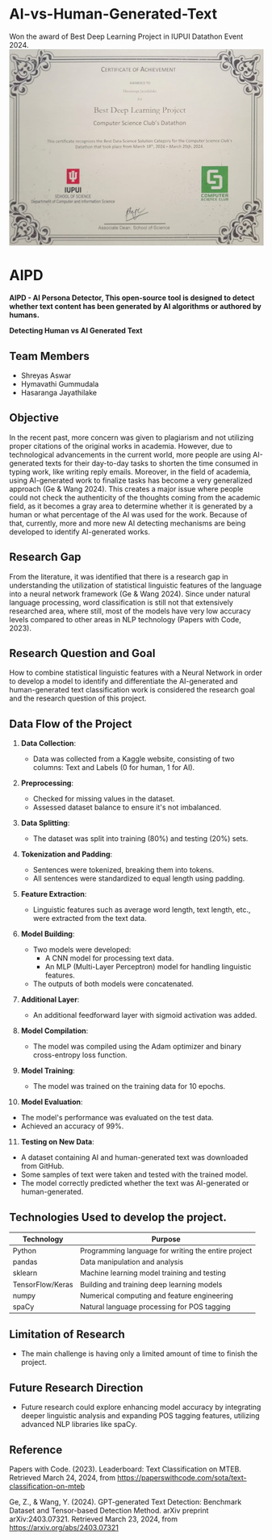 # AI-vs-Human-Generated-Text

Won the award of Best Deep Learning Project in IUPUI Datathon Event 2024.
![Figure 1: Achievement](certificate.jpg)

# AIPD

**AIPD - AI Persona Detector, This open-source tool is designed to detect whether text content has been generated by AI algorithms or authored by humans.**

**Detecting Human vs AI Generated Text**

## Team Members
- Shreyas Aswar
- Hymavathi Gummudala
- Hasaranga Jayathilake

## Objective

In the recent past, more concern was given to plagiarism and not utilizing proper citations of the original works in academia. However, due to technological advancements in the current world, more people are using AI-generated texts for their day-to-day tasks to shorten the time consumed in typing work, like writing reply emails. Moreover, in the field of academia, using AI-generated work to finalize tasks has become a very generalized approach (Ge & Wang 2024). This creates a major issue where people could not check the authenticity of the thoughts coming from the academic field, as it becomes a gray area to determine whether it is generated by a human or what percentage of the AI was used for the work. Because of that, currently, more and more new AI detecting mechanisms are being developed to identify AI-generated works.

## Research Gap

From the literature, it was identified that there is a research gap in understanding the utilization of statistical linguistic features of the language into a neural network framework (Ge & Wang 2024). Since under natural language processing, word classification is still not that extensively researched area, where still, most of the models have very low accuracy levels compared to other areas in NLP technology (Papers with Code, 2023).

## Research Question and Goal

How to combine statistical linguistic features with a Neural Network in order to develop a model to identify and differentiate the AI-generated and human-generated text classification work is considered the research goal and the research question of this project.

## Data Flow of the Project

1. **Data Collection**:
   - Data was collected from a Kaggle website, consisting of two columns: Text and Labels (0 for human, 1 for AI).

2. **Preprocessing**:
   - Checked for missing values in the dataset.
   - Assessed dataset balance to ensure it's not imbalanced.

3. **Data Splitting**:
   - The dataset was split into training (80%) and testing (20%) sets.

4. **Tokenization and Padding**:
   - Sentences were tokenized, breaking them into tokens.
   - All sentences were standardized to equal length using padding.

5. **Feature Extraction**:
   - Linguistic features such as average word length, text length, etc., were extracted from the text data.

6. **Model Building**:
   - Two models were developed:
     - A CNN model for processing text data.
     - An MLP (Multi-Layer Perceptron) model for handling linguistic features.
   - The outputs of both models were concatenated.

7. **Additional Layer**:
   - An additional feedforward layer with sigmoid activation was added.

8. **Model Compilation**:
   - The model was compiled using the Adam optimizer and binary cross-entropy loss function.

9. **Model Training**:
   - The model was trained on the training data for 10 epochs.

10. **Model Evaluation**:
   - The model's performance was evaluated on the test data.
   - Achieved an accuracy of 99%.

11. **Testing on New Data**:
   - A dataset containing AI and human-generated text was downloaded from GitHub.
   - Some samples of text were taken and tested with the trained model.
   - The model correctly predicted whether the text was AI-generated or human-generated.

## Technologies Used to develop the project.
| Technology       | Purpose                                              |
|------------------|------------------------------------------------------|
| Python           | Programming language for writing the entire project |
| pandas           | Data manipulation and analysis                       |
| sklearn          | Machine learning model training and testing          |
| TensorFlow/Keras | Building and training deep learning models           |
| numpy            | Numerical computing and feature engineering         |
| spaCy            | Natural language processing for POS tagging          |

## Limitation of Research
- The main challenge is having only a limited amount of time to finish the project.

## Future Research Direction
- Future research could explore enhancing model accuracy by integrating deeper linguistic analysis and expanding POS tagging features, utilizing advanced NLP libraries like spaCy.

## Reference

Papers with Code. (2023). Leaderboard: Text Classification on MTEB. Retrieved March 24, 2024, from https://paperswithcode.com/sota/text-classification-on-mteb

Ge, Z., & Wang, Y. (2024). GPT-generated Text Detection: Benchmark Dataset and Tensor-based Detection Method. arXiv preprint arXiv:2403.07321. Retrieved March 23, 2024, from https://arxiv.org/abs/2403.07321

